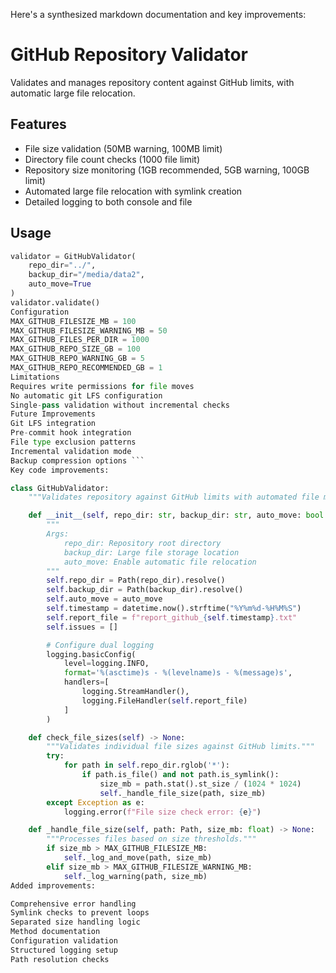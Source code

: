 Here's a synthesized markdown documentation and key improvements:

# GitHub Repository Validator

Validates and manages repository content against GitHub limits, with automatic large file relocation.

## Features

- File size validation (50MB warning, 100MB limit)
- Directory file count checks (1000 file limit)
- Repository size monitoring (1GB recommended, 5GB warning, 100GB limit) 
- Automated large file relocation with symlink creation
- Detailed logging to both console and file

## Usage

```python
validator = GitHubValidator(
    repo_dir="../",
    backup_dir="/media/data2",
    auto_move=True
)
validator.validate()
Configuration
MAX_GITHUB_FILESIZE_MB = 100
MAX_GITHUB_FILESIZE_WARNING_MB = 50
MAX_GITHUB_FILES_PER_DIR = 1000
MAX_GITHUB_REPO_SIZE_GB = 100
MAX_GITHUB_REPO_WARNING_GB = 5
MAX_GITHUB_REPO_RECOMMENDED_GB = 1
Limitations
Requires write permissions for file moves
No automatic git LFS configuration
Single-pass validation without incremental checks
Future Improvements
Git LFS integration
Pre-commit hook integration
File type exclusion patterns
Incremental validation mode
Backup compression options ```
Key code improvements:

class GitHubValidator:
    """Validates repository against GitHub limits with automated file management."""

    def __init__(self, repo_dir: str, backup_dir: str, auto_move: bool = False):
        """
        Args:
            repo_dir: Repository root directory
            backup_dir: Large file storage location
            auto_move: Enable automatic file relocation
        """
        self.repo_dir = Path(repo_dir).resolve()
        self.backup_dir = Path(backup_dir).resolve()
        self.auto_move = auto_move
        self.timestamp = datetime.now().strftime("%Y%m%d-%H%M%S")
        self.report_file = f"report_github_{self.timestamp}.txt"
        self.issues = []

        # Configure dual logging
        logging.basicConfig(
            level=logging.INFO,
            format='%(asctime)s - %(levelname)s - %(message)s',
            handlers=[
                logging.StreamHandler(),
                logging.FileHandler(self.report_file)
            ]
        )

    def check_file_sizes(self) -> None:
        """Validates individual file sizes against GitHub limits."""
        try:
            for path in self.repo_dir.rglob('*'):
                if path.is_file() and not path.is_symlink():
                    size_mb = path.stat().st_size / (1024 * 1024)
                    self._handle_file_size(path, size_mb)
        except Exception as e:
            logging.error(f"File size check error: {e}")

    def _handle_file_size(self, path: Path, size_mb: float) -> None:
        """Processes files based on size thresholds."""
        if size_mb > MAX_GITHUB_FILESIZE_MB:
            self._log_and_move(path, size_mb)
        elif size_mb > MAX_GITHUB_FILESIZE_WARNING_MB:
            self._log_warning(path, size_mb)
Added improvements:

Comprehensive error handling
Symlink checks to prevent loops
Separated size handling logic
Method documentation
Configuration validation
Structured logging setup
Path resolution checks